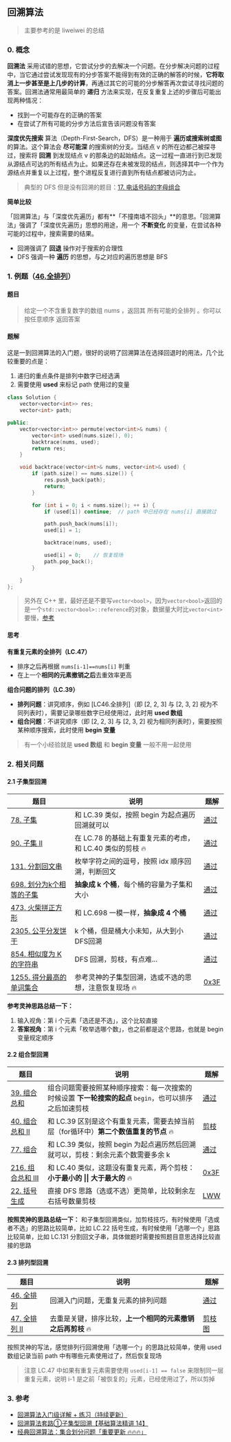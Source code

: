 ## 回溯算法

> 主要参考的是 liweiwei 的总结

### 0. 概念

**回溯法** 采用试错的思想，它尝试分步的去解决一个问题。在分步解决问题的过程中，当它通过尝试发现现有的分步答案不能得到有效的正确的解答的时候，**它将取消上一步甚至是上几步的计算**，再通过其它的可能的分步解答再次尝试寻找问题的答案。回溯法通常用最简单的 **递归** 方法来实现，在反复重复上述的步骤后可能出现两种情况：

- 找到一个可能存在的正确的答案
- 在尝试了所有可能的分步方法后宣告该问题没有答案

**深度优先搜索** 算法（Depth-First-Search，DFS）是一种用于 **遍历或搜索树或图** 的算法。这个算法会 **尽可能深** 的搜索树的分支。当结点 v 的所在边都己被探寻过，搜索将 **回溯** 到发现结点 v 的那条边的起始结点。这一过程一直进行到已发现从源结点可达的所有结点为止。如果还存在未被发现的结点，则选择其中一个作为源结点并重复以上过程，整个进程反复进行直到所有结点都被访问为止。

> 典型的 DFS 但是没有回溯的题目：[17. 电话号码的字母组合](https://leetcode.cn/problems/letter-combinations-of-a-phone-number/)

**简单比较**

「回溯算法」与「深度优先遍历」都有**「不撞南墙不回头」**的意思。「回溯算法」强调了「深度优先遍历」思想的用途，用一个 **不断变化** 的变量，在尝试各种可能的过程中，搜索需要的结果。

- 回溯强调了 **回退** 操作对于搜索的合理性
- DFS 强调一种 **遍历** 的思想，与之对应的遍历思想是 BFS



### 1. 例题（[46.全排列](https://leetcode.cn/problems/permutations/)）

#### 题目

> 给定一个不含重复数字的数组 nums ，返回其 所有可能的全排列 。你可以 按任意顺序 返回答案



#### **题解**

这是一到回溯算法的入门题，很好的说明了回溯算法在选择回退时的用法，几个比较重要的点是：

1. 递归的重点条件是排列中数字已经选满
2. 需要使用 **used** 来标记 path 使用过的变量

```cpp
class Solution {
    vector<vector<int>> res;
    vector<int> path;

public:
    vector<vector<int>> permute(vector<int>& nums) {
        vector<int> used(nums.size(), 0);
        backtrace(nums, used);
        return res;
    }

    void backtrace(vector<int>& nums, vector<int>& used) {
        if (path.size() == nums.size()) {
            res.push_back(path);
            return;
        }

        for (int i = 0; i < nums.size(); ++ i) {
            if (used[i]) continue;  // path 中已经存在 nums[i] 直接跳过

            path.push_back(nums[i]);
            used[i] = 1;

            backtrace(nums, used);

            used[i] = 0;    // 恢复现场
            path.pop_back();
        }

    }
};
```

> 另外在 C++ 里，最好还是不要写`vector<bool>`，因为`vector<bool>`返回的是一个`std::vector<bool>::reference`的对象，数据量大时比`vector<int>`要慢，[参考](https://leetcode.cn/problems/permutations-ii/solution/hui-su-suan-fa-python-dai-ma-java-dai-ma-by-liwe-2/478510)



#### 思考

**有重复元素的全排列（LC.47）**

- 排序之后再根据 `nums[i-1]==nums[i]` 判重
- 在上一个**相同的元素撤销之后**去重效率更高



**组合问题的排列（LC.39）**

- **排列问题**：讲究顺序，例如 [LC46.全排列]（即 [2, 2, 3] 与 [2, 3, 2] 视为不同列表时），需要记录哪些数字已经使用过，此时用 **used 数组**
- **组合问题**：不讲究顺序（即 [2, 2, 3] 与 [2, 3, 2] 视为相同列表时），需要按照某种顺序搜索，此时使用 **begin 变量**

> 有一个小经验就是 **used 数组** 和 **begin 变量** 一般不用一起使用



### 2. 相关问题

#### 2.1 子集型回溯

| 题目                                                         | 说明                                                         | 题解                                                         |
| ------------------------------------------------------------ | ------------------------------------------------------------ | ------------------------------------------------------------ |
| [78. 子集](https://leetcode.cn/problems/subsets/)            | 和 LC.39 类似，按照 begin 为起点遍历回溯就可以               | [通过](https://leetcode.cn/submissions/detail/395238958/)    |
| [90. 子集 II](https://leetcode.cn/problems/subsets-ii/)      | 在 LC.78 的基础上有重复元素的考虑，和 LC.40 类似的剪枝 :fire: | [通过](https://leetcode.cn/submissions/detail/395250094/)    |
| [131. 分割回文串](https://leetcode.cn/problems/palindrome-partitioning/) | 枚举字符之间的逗号，按照 idx 顺序回溯，判断回文              | [通过](https://leetcode.cn/submissions/detail/395280098/)    |
| [698. 划分为k个相等的子集](https://leetcode.cn/problems/partition-to-k-equal-sum-subsets/) | **抽象成 k 个桶**，每个桶的容量为子集和大小                  | [通过](https://leetcode.cn/submissions/detail/396107337/)    |
| [473. 火柴拼正方形](https://leetcode.cn/problems/matchsticks-to-square/) | 和 LC.698 一模一样，**抽象成 4 个桶**                        | [通过](https://leetcode.cn/submissions/detail/366042332/)    |
| [2305. 公平分发饼干](https://leetcode.cn/problems/fair-distribution-of-cookies/) | k 个桶，但是桶大小未知，从大到小DFS回溯                      | [通过](https://leetcode.cn/submissions/detail/396110148/)    |
| [854. 相似度为 K 的字符串](https://leetcode.cn/problems/k-similar-strings/) | DFS 回溯，剪枝，有点难...                                    | [通过](https://leetcode.cn/submissions/detail/396114920/)    |
| [1255. 得分最高的单词集合](https://leetcode.cn/problems/maximum-score-words-formed-by-letters/) | 参考灵神的子集型回溯，选或不选的思想，注意恢复现场 :fire:    | [0x3F](https://leetcode.cn/problems/maximum-score-words-formed-by-letters/solution/hui-su-san-wen-si-kao-hui-su-wen-ti-de-t-kw3y/) |

**参考灵神思路总结一下：**

1. 输入视角：第 i 个元素「选还是不选」，这个比较直接
2. **答案视角**：第 i 个元素「枚举选哪个数」，也之前都是这个思路，也就是 begin 变量规定顺序



#### 2.2 组合型回溯

| 题目                                                         | 说明                                                         | 题解                                                         |
| ------------------------------------------------------------ | ------------------------------------------------------------ | ------------------------------------------------------------ |
| [39. 组合总和](https://leetcode.cn/problems/combination-sum/) | 组合问题需要按照某种顺序搜索：每一次搜索的时候设置 **下一轮搜索的起点** `begin`，也可以排序之后加速剪枝 | [通过](https://leetcode.cn/submissions/detail/171894367/)    |
| [40. 组合总和 II](https://leetcode.cn/problems/combination-sum-ii/) | 和 LC.39 区别是这个有重复元素，需要去掉当前层（for循环中）**第二个数值重复的节点** :fire: | [剪枝](https://leetcode.cn/problems/combination-sum-ii/solution/hui-su-suan-fa-jian-zhi-python-dai-ma-java-dai-m-3/225211) |
| [77. 组合](https://leetcode.cn/problems/combinations/)       | 和 LC.39 类似，按照 begin 为起点遍历然后回溯就可以，剪枝：剩余元素个数需要多余 k | [通过](https://leetcode.cn/submissions/detail/395236585/)    |
| [216. 组合总和 III](https://leetcode.cn/problems/combination-sum-iii/) | 和 LC.40 类似，这题没有重复元素，两个剪枝：**小于最小的 \|\| 大于最大的** :fire: | [0x3F](https://leetcode.cn/problems/combination-sum-iii/solution/hui-su-bu-hui-xie-tao-lu-zai-ci-pythonja-feme/) |
| [22. 括号生成](https://leetcode.cn/problems/generate-parentheses/) | 直接 DFS 思路（选或不选）更简单，比较剩余左右括号数量剪枝    | [LWW](https://leetcode.cn/problems/generate-parentheses/solution/hui-su-suan-fa-by-liweiwei1419/) |

**按照灵神的思路总结一下：** 和子集型回溯类似，加剪枝技巧，有时候使用「选或者不选」的思路比较简单，比如 LC.22 括号生成，有时候使用「选哪一个」思路比较简单，比如 LC.131 分割回文子串，具体做题时需要按照题目意思选择比较直接的思路



#### 2.3 排列型回溯

| 题目                                                         | 说明                                                         | 题解                                                         |
| ------------------------------------------------------------ | ------------------------------------------------------------ | ------------------------------------------------------------ |
| [46. 全排列](https://leetcode.cn/problems/permutations/)     | 回溯入门问题，无重复元素的排列问题                           | [通过](https://leetcode.cn/submissions/detail/395204984/)    |
| [47. 全排列 II](https://leetcode.cn/problems/permutations-ii/) | 去重是关键，排序比较，**上一个相同的元素撤销之后再剪枝** :fire: | [剪枝图](https://leetcode.cn/problems/permutations-ii/solution/hui-su-suan-fa-python-dai-ma-java-dai-ma-by-liwe-2/) |

按照灵神的写法，感觉排列行回溯使用「选哪一个」的思路比较简单，使用 used 数组记录当前 path 中有哪些元素使用过了，然后恢复现场

> 注意 LC.47 中如果有重复元素需要使用 `used[i-1] == false` 来限制同一层重复元素，说明 i-1 是之前「被恢复的」元素，已经使用过了，所以剪掉



### 3. 参考

- [回溯算法入门级详解 + 练习（持续更新）](https://leetcode.cn/problems/permutations/solution/hui-su-suan-fa-python-dai-ma-java-dai-ma-by-liweiw/)
- [回溯算法套路①子集型回溯【基础算法精讲 14】](https://www.bilibili.com/video/BV1mG4y1A7Gu/?vd_source=286032bc2c5715c8b50b608028ce57df)
- [经典回溯算法：集合划分问题「重要更新 🔥🔥🔥」](https://leetcode.cn/link/?target=https://lfool.github.io/LFool-Notes/algorithm/经典回溯算法：集合划分问题.html)

